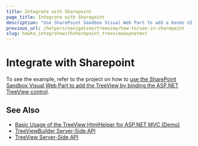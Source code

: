 ```yaml
---
title: Integrate with Sharepoint
page_title: Integrate with Sharepoint
description: "Use SharePoint Sandbox Visual Web Part to add a Kendo UI TreeView in ASP.NET MVC applications."
previous_url: /helpers/navigation/treeview/how-to/use-in-sharepoint
slug: howto_integratewithsharepoint_treeviewaspnetmvc
---
```


# Integrate with Sharepoint

To see the example, refer to the project on how to [use the SharePoint Sandbox Visual Web Part to add the TreeView by binding the ASP.NET TreeView control](http://www.telerik.com/support/code-library/complete-sharepoint-sandbox-solution).

## See Also

* [Basic Usage of the TreeView HtmlHelper for ASP.NET MVC (Demo)](https://demos.telerik.com/aspnet-mvc/treeview/index)
* [TreeViewBuilder Server-Side API](http://docs.telerik.com/aspnet-mvc/api/Kendo.Mvc.UI.Fluent/TreeViewBuilder)
* [TreeView Server-Side API](/api/treeview)
